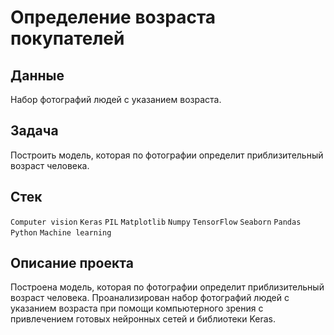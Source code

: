 # Определение возраста покупателей


## Данные
Набор фотографий людей с указанием возраста.	

## Задача
Построить модель, которая по фотографии определит приблизительный возраст человека.

## Стек
`Computer vision` `Keras` `PIL` `Matplotlib` `Numpy` `TensorFlow` `Seaborn` `Pandas` `Python` `Machine learning`

## Описание проекта 
Построена модель, которая по фотографии определит приблизительный возраст человека. 
Проанализирован набор фотографий людей с указанием возраста при помощи компьютерного зрения с привлечением готовых нейронных сетей и библиотеки Keras.
